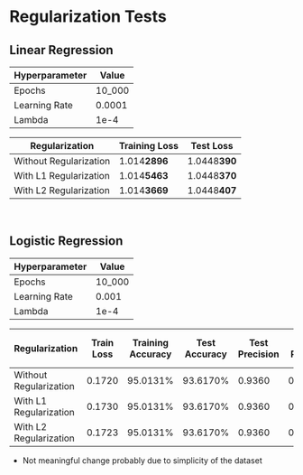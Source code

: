 # Regularization Tests

## Linear Regression

| Hyperparameter | Value | 
|----------------|---------------|
| Epochs | 10_000 | 
| Learning Rate | 0.0001 | 
| Lambda | 1e-4 | 


| Regularization | Training Loss | Test Loss |
|----------------|---------------|-----------|
| Without Regularization | 1.014**2896** | 1.0448**390** |
| With L1 Regularization | 1.014**5463** | 1.0448**370** |
| With L2 Regularization | 1.014**3669** | 1.0448**407** |

<br>

## Logistic Regression


| Hyperparameter | Value | 
|----------------|---------------|
| Epochs | 10_000 | 
| Learning Rate | 0.001 | 
| Lambda | 1e-4 | 



| Regularization | Train Loss |  Training Accuracy | Test Accuracy | Test Precision | Test Recall | Test F1 Score | 
|----------------|---------------|---------------|-----------|-----------|-----------|-----------|
| Without Regularization | 0.1720 | 95.0131% | 93.6170% | 0.9360 | 0.9669 | 0.9512 |
| With L1 Regularization | 0.1730 | 95.0131% | 93.6170% | 0.9360 | 0.9669 | 0.9512 |
| With L2 Regularization | 0.1723 | 95.0131% | 93.6170% | 0.9360 | 0.9669 | 0.9512 |

- Not meaningful change probably due to simplicity of the dataset